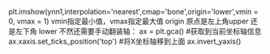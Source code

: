 plt.imshow(ynn1,interpolation='nearest',cmap='bone',origin='lower',vmin = 0, vmax = 1)
vmin指定最小值，vmax指定最大值
origin 原点是左上角upper 还是左下角 lower
不然还需要手动翻装轴：
		ax = plt.gca()                       #获取到当前坐标轴信息
		ax.xaxis.set_ticks_position('top')   #将X坐标轴移到上面
		ax.invert_yaxis()
